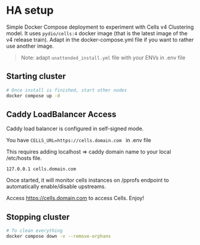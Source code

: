 # HA setup

Simple Docker Compose deployment to experiment with Cells v4 Clustering model.
It uses `pydio/cells:4` docker image (that is the latest image of the v4 release train).
Adapt in the docker-compose.yml file if you want to rather use another image.

> Note: adapt `unattended_install.yml` file with your ENVs in .env file

## Starting cluster

```sh
# Once install is finished, start other nodes 
docker compose up -d
```

## Caddy LoadBalancer Access

Caddy load balancer is configured in self-signed mode. 

You have `CELLS_URL=https://cells.domain.com ` in .env file

This requires adding localhost => caddy domain name to your local /etc/hosts file.


```
127.0.0.1 cells.domain.com
```

Once started, it will monitor cells instances on /pprofs endpoint to automatically enable/disable upstreams.

Access https://cells.domain.com to access Cells. Enjoy!

## Stopping cluster

```sh
# To clean everything
docker compose down -v --remove-orphans
```
